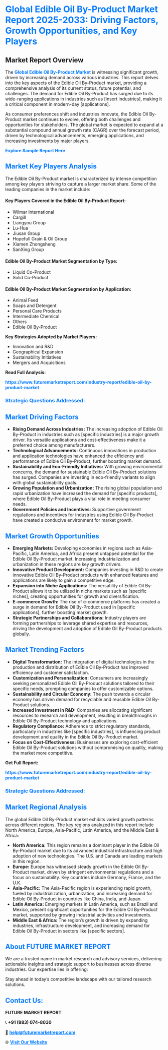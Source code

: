 <h1 style="color: #007BFF;">Global Edible Oil By-Product Market Report 2025-2033: Driving Factors, Growth Opportunities, and Key Players</h1>

<section id="overview">
<h2>Market Report Overview</h2>
<p>The <a href="https://www.futuremarketreport.com/industry-report/edible-oil-by-product-market" style="color: #007BFF; text-decoration: none;"><strong>Global Edible Oil By-Product Market</strong></a> is witnessing significant growth, driven by increasing demand across various industries. This report delves into the key aspects of the Edible Oil By-Product market, providing a comprehensive analysis of its current status, future potential, and challenges. The demand for Edible Oil By-Product has surged due to its wide-ranging applications in industries such as [insert industries], making it a critical component in modern-day [applications].</p>
<p>As consumer preferences shift and industries innovate, the Edible Oil By-Product market continues to evolve, offering both challenges and opportunities for stakeholders. The global market is expected to expand at a substantial compound annual growth rate (CAGR) over the forecast period, driven by technological advancements, emerging applications, and increasing investments by major players.</p>
</section>

<section id="overview">
<p><a href="https://www.futuremarketreport.com/request-sample/reportId=112610" style="color: #007BFF; text-decoration: none;"><strong>Explore Sample Report Here</strong></a></p>
</section>

<section id="key-players">
<h2 style="color: #007BFF;">Market Key Players Analysis</h2>
<p>The Edible Oil By-Product market is characterized by intense competition among key players striving to capture a larger market share. Some of the leading companies in the market include:</p>
<h4>Key Players Covered in the Edible Oil By-Product Report:</h4>
<ul><li>Wilmar International</li><li>Cargill</li><li>Liangyou Group</li><li>Lu-Hua</li><li>Jiusan Group</li><li>Hopefull Grain &amp; Oil Group</li><li>Xiamen Zhongsheng</li><li>SanXing Group</li></ul>
<h4>Edible Oil By-Product Market Segmentation by Type:</h4>
<ul><li>Liquid Co-Product</li><li>Solid Co-Product</li></ul>

<h4>Edible Oil By-Product Market Segmentation by Application:</h4>
<ul><li>Animal Feed</li><li>Soaps and Detergent</li><li>Personal Care Products</li><li>Intermediate Chemical</li><li>Others</li><li>Edible Oil By-Product</li></ul>
<p><strong>Key Strategies Adopted by Market Players:</strong></p>
<ul>
<li>Innovation and R&D</li>
<li>Geographical Expansion</li>
<li>Sustainability Initiatives</li>
<li>Mergers and Acquisitions</li>
</ul>
</section>

<section>
<p><strong>Read Full Analysis: </strong></p><a href="https://www.futuremarketreport.com/industry-report/edible-oil-by-product-market" style="color: #007BFF; text-decoration: none;"><strong>https://www.futuremarketreport.com/industry-report/edible-oil-by-product-market</strong></a>
<h3 style="color: #007BFF;">Strategic Questions Addressed:</h3>
</section>

<section id="driving-factors">
<h2 style="color: #007BFF;">Market Driving Factors</h2>
<ul>
<li><strong>Rising Demand Across Industries:</strong> The increasing adoption of Edible Oil By-Product in industries such as [specific industries] is a major growth driver. Its versatile applications and cost-effectiveness make it a preferred choice among manufacturers.</li>
<li><strong>Technological Advancements:</strong> Continuous innovations in production and application technologies have enhanced the efficiency and performance of Edible Oil By-Product, further boosting market demand.</li>
<li><strong>Sustainability and Eco-Friendly Initiatives:</strong> With growing environmental concerns, the demand for sustainable Edible Oil By-Product solutions has surged. Companies are investing in eco-friendly variants to align with global sustainability goals.</li>
<li><strong>Growing Population and Urbanization:</strong> The rising global population and rapid urbanization have increased the demand for [specific products], where Edible Oil By-Product plays a vital role in meeting consumer needs.</li>
<li><strong>Government Policies and Incentives:</strong> Supportive government regulations and incentives for industries using Edible Oil By-Product have created a conducive environment for market growth.</li>
</ul>
</section>

<section id="growth-opportunities">
<h2 style="color: #007BFF;">Market Growth Opportunities</h2>
<ul>
<li><strong>Emerging Markets:</strong> Developing economies in regions such as Asia-Pacific, Latin America, and Africa present untapped potential for the Edible Oil By-Product market. Increasing industrialization and urbanization in these regions are key growth drivers.</li>
<li><strong>Innovative Product Development:</strong> Companies investing in R&D to create innovative Edible Oil By-Product products with enhanced features and applications are likely to gain a competitive edge.</li>
<li><strong>Expansion into Niche Applications:</strong> The versatility of Edible Oil By-Product allows it to be utilized in niche markets such as [specific niches], creating opportunities for growth and diversification.</li>
<li><strong>E-commerce Growth:</strong> The rise of e-commerce platforms has created a surge in demand for Edible Oil By-Product used in [specific applications], further boosting market growth.</li>
<li><strong>Strategic Partnerships and Collaborations:</strong> Industry players are forming partnerships to leverage shared expertise and resources, driving the development and adoption of Edible Oil By-Product products globally.</li>
</ul>
</section>

<section id="trending-factors">
<h2 style="color: #007BFF;">Market Trending Factors</h2>
<ul>
<li><strong>Digital Transformation:</strong> The integration of digital technologies in the production and distribution of Edible Oil By-Product has improved efficiency and customer satisfaction.</li>
<li><strong>Customization and Personalization:</strong> Consumers are increasingly seeking personalized Edible Oil By-Product solutions tailored to their specific needs, prompting companies to offer customizable options.</li>
<li><strong>Sustainability and Circular Economy:</strong> The push towards a circular economy has driven demand for recyclable and reusable Edible Oil By-Product solutions.</li>
<li><strong>Increased Investment in R&D:</strong> Companies are allocating significant resources to research and development, resulting in breakthroughs in Edible Oil By-Product technology and applications.</li>
<li><strong>Regulatory Compliance:</strong> Adherence to strict regulatory standards, particularly in industries like [specific industries], is influencing product development and quality in the Edible Oil By-Product market.</li>
<li><strong>Focus on Cost-Effectiveness:</strong> Businesses are exploring cost-efficient Edible Oil By-Product solutions without compromising on quality, making the market more competitive.</li>
</ul>
</section>

<section>
<p><strong>Get Full Report: </strong></p><a href="https://www.futuremarketreport.com/industry-report/edible-oil-by-product-market" style="color: #007BFF; text-decoration: none;"><strong>https://www.futuremarketreport.com/industry-report/edible-oil-by-product-market</strong></a>
<h3 style="color: #007BFF;">Strategic Questions Addressed:</h3>
</section>


<section id="regional-analysis">
<h2 style="color: #007BFF;">Market Regional Analysis</h2>
<p>The global Edible Oil By-Product market exhibits varied growth patterns across different regions. The key regions analyzed in this report include North America, Europe, Asia-Pacific, Latin America, and the Middle East & Africa:</p>
<ul>
<li><strong>North America:</strong> This region remains a dominant player in the Edible Oil By-Product market due to its advanced industrial infrastructure and high adoption of new technologies. The U.S. and Canada are leading markets in this region.</li>
<li><strong>Europe:</strong> Europe has witnessed steady growth in the Edible Oil By-Product market, driven by stringent environmental regulations and a focus on sustainability. Key countries include Germany, France, and the U.K.</li>
<li><strong>Asia-Pacific:</strong> The Asia-Pacific region is experiencing rapid growth, fueled by industrialization, urbanization, and increasing demand for Edible Oil By-Product in countries like China, India, and Japan.</li>
<li><strong>Latin America:</strong> Emerging markets in Latin America, such as Brazil and Mexico, present significant opportunities for the Edible Oil By-Product market, supported by growing industrial activities and investments.</li>
<li><strong>Middle East & Africa:</strong> The region’s growth is driven by expanding industries, infrastructure development, and increasing demand for Edible Oil By-Product in sectors like [specific sectors].</li>
</ul>
</section>

<footer>
<h2 style="color: #007BFF;">About FUTURE MARKET REPORT</h2>
<p>We are a trusted name in market research and advisory services, delivering actionable insights and strategic support to businesses across diverse industries. Our expertise lies in offering:</p>

<p>Stay ahead in today’s competitive landscape with our tailored research solutions.</p>

<h2 style="color: #007BFF;">Contact Us:</h2>
<p><strong>FUTURE MARKET REPORT</strong></p>
<p>📞 <strong>+91 (883) 074-8030</strong></p>
<p>📧 <strong><a href="mailto:help@futuremarketreport.com" style="color: #007BFF;">help@futuremarketreport.com</a></strong></p>
<p>🌐 <strong><a href="https://www.futuremarketreport.com/" style="color: #007BFF;">Visit Our Website</a></strong></p>
</footer>
